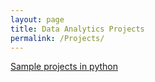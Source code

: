 ```yaml
---
layout: page
title: Data Analytics Projects
permalink: /Projects/
---
```


[Sample projects in python](Automatidata_project.html)

